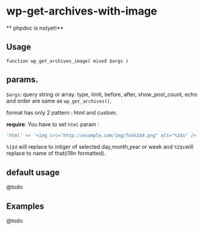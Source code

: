 wp-get-archives-with-image
==========================

** phpdoc is notyet!**


## Usage 

```
function wp_get_archives_image( mixed $args )
```

## params.
`$args`: query string or array.
type, limit, before, after, show_post_count, echo and order are same as `wp_get_archives()`.

format has only 2 pattern : html and custom.

**require**: You have to set `html` param :

```ex
'html' => '<img src="http://example.com/img/foo%1$d.png" alt="%2$s" />',
```

`%1$d` will replace to intiger of selected day,month,year or week and `%2$s`will replace to name of that(i18n formatted).


## default usage

@todo

## Examples

@todo


